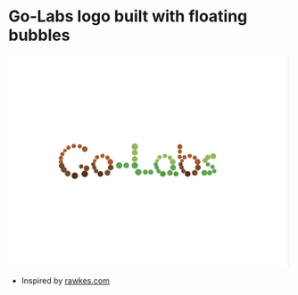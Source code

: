 # Go-Labs logo built with floating bubbles

<img src="https://raw.githubusercontent.com/go-labs/bubble_logo/master/preview.gif">

* Inspired by [rawkes.com](http://rawkes.com/lab/google-balls-logo)
